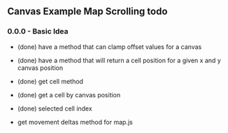 ## Canvas Example Map Scrolling todo

### 0.0.0 - Basic Idea

* (done) have a method that can clamp offset values for a canvas
* (done) have a method that will return a cell position for a given x and y canvas position
* (done) get cell method
* (done) get a cell by canvas position
* (done) selected cell index 

* get movement deltas method for map.js
